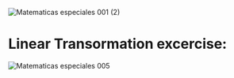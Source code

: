 ![Matematicas especiales 001 (2)](https://user-images.githubusercontent.com/36342673/128653248-1f6e08ee-54ef-4195-a2b2-3bda6c107265.jpg)

# Linear Transormation excercise:
![Matematicas especiales 005](https://user-images.githubusercontent.com/36342673/128653379-7cbb5769-8148-4e47-8749-34b4d1e19f4f.jpg)
